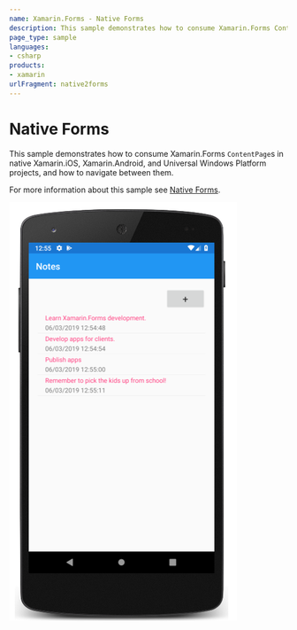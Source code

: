 ```yaml
---
name: Xamarin.Forms - Native Forms
description: This sample demonstrates how to consume Xamarin.Forms ContentPages in native Xamarin.iOS, Xamarin.Android, and Universal Windows Platform projects,...
page_type: sample
languages:
- csharp
products:
- xamarin
urlFragment: native2forms
---
```

# Native Forms

This sample demonstrates how to consume Xamarin.Forms `ContentPage`s in native Xamarin.iOS, Xamarin.Android, and Universal Windows Platform projects, and how to navigate between them.

For more information about this sample see [Native Forms](https://docs.microsoft.com/xamarin/xamarin-forms/platform/native-forms).

![Native Forms application screenshot](Screenshots/01Android.png "Native Forms application screenshot")
